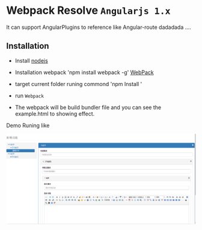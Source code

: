 
# Webpack  Resolve  `Angularjs 1.x`  
It can support AngularPlugins to reference like Angular-route dadadada .... 


## Installation

* Install  [nodejs](https://nodejs.org)
* Installation webpack  'npm install webpack -g'   [WebPack](https://webpack.github.io/)
* target current folder runing commond 'npm Install '  
 
* run  `Webpack ` 

* The webpack will be build bundler file and you can see the example.html to showing effect.


Demo Runing like 

![image](https://raw.githubusercontent.com/DaqingFeng/Webpack-Angularjs1.x--Ueditor-ES6-TreeView/master/Demo.png)
